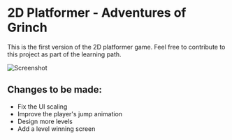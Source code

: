 # 2D Platformer - Adventures of Grinch
This is the first version of the 2D platformer game. Feel free to contribute to this project as part of the learning path.

![Screenshot](Screenshots/Screenshot1.png)

## Changes to be made:
- Fix the UI scaling
- Improve the player's jump animation
- Design more levels
- Add a level winning screen

